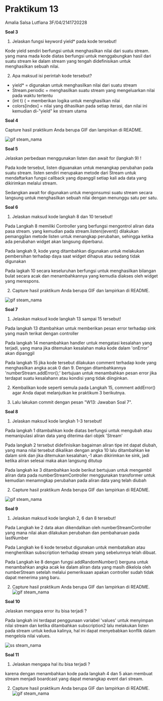 # Praktikum 13

Amalia Salsa Lutfiana
3F/04/2141720228

**Soal 3**

1. Jelaskan fungsi keyword yield* pada kode tersebut!

Kode yield sendiri berfungsi untuk menghasilkan nilai dari suatu stream. yang mana mada kode diatas berfungsi untuk menggabungkan hasil dari suatu stream ke dalam stream yang tengah didefinisikan untuk menghasilkan sebuah nilai.

2. Apa maksud isi perintah kode tersebut?

- yield* = digunakan untuk menghasilkan nilai dari suatu stream
- Stream.periodic = menghasilkan suatu stream yang mengeluarkan nilai pada waktu tertentu
- (int t) { = memberikan logika untuk menghasilkan nilai
- colors[index] = nilai yang dihasilkan pada setiap iterasi, dan nilai ini kemudian di-"yield" ke stream utama


**Soal 4**

Capture hasil praktikum Anda berupa GIF dan lampirkan di README.

![gif steam_nama](images/soal4.gif)


**Soal 5**

Jelaskan perbedaan menggunakan listen dan await for (langkah 9) !

Pada kode tersebut, listen diguanakan untuk menangkap perubahan pada suatu stream. listen sendiri merupakan metode dari Stream untuk mendaftarkan fungsi callback yang dipanggil setiap kali ada data yang dikirimkan melalui stream.

Sedangkan await for digunakan untuk mengonsumsi suatu stream secara langsung untuk menghasilkan sebuah nilai dengan menunggu satu per satu.


**Soal 6**
1. Jelaskan maksud kode langkah 8 dan 10 tersebut!

Pada Langkah 8 memiliki Controller yang berfungsi mengontrol aliran data pasa stream. yang  kemudian pada stream.listen((event)) dilakukan pemanggilan metode listen untuk menangkap perubahan, sehingga ketika ada perubahan widget akan langsung diperbarui.

Pada langkah 9, kode yang ditambahkan digunakan untuk melakukan pembersihan terhadap daya saat widget dihapus atau sedang tidak digunakan

Pada lagkah 10 secara keseluruhan berfungsi untuk menghasilkan bilangan bulat secara acak dan menambahkannya yang kemudia diakses oleh widget yang merespons.


2. Capture hasil praktikum Anda berupa GIF dan lampirkan di README.

![gif steam_nama](images/soal6.gif)


**Soal 7**

1. Jelaskan maksud kode langkah 13 sampai 15 tersebut!

Pada langkah 13 dtambahkan untuk memberikan pesan error terhadap sink yang masih terikat dengan controller

Pada langkah 14 menambahkan handler untuk mengatasi kesalahan yang terjadi, yang mana jika ditemukan kesalahan maka kode dalam 'onError' akan dipanggil

Pada langkah 15 jika kode tersebut dilakukan comment terhadap kode yang menghasilkan angka acak 0 dan 9. Dengan ditambahkannya 'numberStream.addError();' bertujuan untuk menambahkan pesan error jika terdapat suatu kesalahann atau kondisi yang tidak diinginkan.

2. Kembalikan kode seperti semula pada Langkah 15, comment addError() agar Anda dapat melanjutkan ke praktikum 3 berikutnya.

3. Lalu lakukan commit dengan pesan "W13: Jawaban Soal 7".


**Soal 8**

1. Jelaskan maksud kode langkah 1-3 tersebut!

Pada langkah 1 ditambahkan kode diatas berfungsi untuk mengubah atau memanipulasi aliran data yang diterima dari objek 'Stream'

Pada langkah 2 tersebut didefinisikan bagaiman aliran tipe int dapat diubah, yang mana nilai tersebut dikalikan dengan angka 10 lalu ditambahkan ke dalam sink dan jika ditemukan kesalahan,-1 akan dikirimkan ke sink, jadi ketika aliran selesai maka akan langsung ditutup 

Pada langkah ke 3 ditambahkan kode berikut bertujuan untuk mengambil aliran data pada numberStreamController menggunakan transformer untuk kemudian menamngkap perubahan pada aliran  data yang telah diubah

2. Capture hasil praktikum Anda berupa GIF dan lampirkan di README.

![gif steam_nama](images/soal8.gif)


**Soal 9**

1. Jelaskan maksud kode langkah 2, 6 dan 8 tersebut!

Pada Langkah ke 2 data akan dikendalikan oleh numberStreamController yang mana nilai akan dilakukan perubahan dan pembaharuan pada lastNumber

Pada Langkah ke 6 kode tersebut digunakan untuk membatalkan atau menghentikan subscription terhadap stream yang sebelumnya telah dibuat.

Pada Langkah ke 8 dengan fungsi addRandomNumber() berguna untuk menambahkan angka acak ke dalam aliran data yang masih dikelola oleh numberStream setelah melalui pemeriksaan apakan controller sudah tidak dapat menerima yang baru.

2. Capture hasil praktikum Anda berupa GIF dan lampirkan di README.
![gif steam_nama](images/soal9.gif)


**Soal 10**

Jelaskan mengapa error itu bisa terjadi ?

Pada langkah ini terdapat penggunaan variabel 'values' untuk menyimpan nilai stream dan ketika ditambahkan subscription2 lalu melakukan listen pada stream untuk kedua kalinya, hal ini dapat menyebabkan konflik dalam mengelola nilai values.

![ss steam_nama](images/soal10.jpeg)


**Soal 11**

1. Jelaskan mengapa hal itu bisa terjadi ?

karena dengan menambahkan kode pada langkah 4 dan 5 akan membuat stream menjadi boardcast yang dapat menangkap event dari stream.

2. Capture hasil praktikum Anda berupa GIF dan lampirkan di README.
![gif steam_nama](images/soal11.gif)